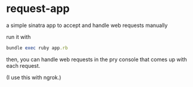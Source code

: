 # request-app

a simple sinatra app to accept and handle web requests manually

run it with

```ruby
bundle exec ruby app.rb
```

then, you can handle web requests in the pry console that comes up with each
request.

(I use this with ngrok.)
